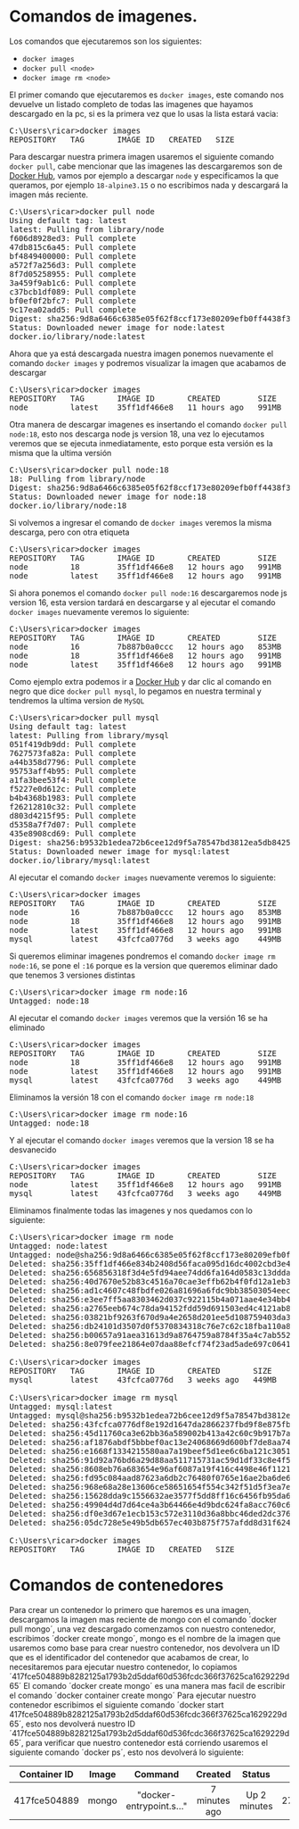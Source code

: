 
# Comandos de imagenes.

Los comandos que ejecutaremos son los siguientes:

 * `docker images`
 * `docker pull <node>`
 * `docker image rm <node>`

El primer comando que ejecutaremos es `docker images`, este comando nos devuelve un listado completo de todas las imagenes que hayamos descargado en la pc, si es la primera vez que lo usas la lista estará vacia:

<pre>
C:\Users\ricar>docker images
REPOSITORY   TAG       IMAGE ID   CREATED   SIZE
</pre>

Para descargar nuestra primera imagen usaremos el siguiente comando `docker pull`, cabe mencionar que las imagenes las descargaremos son de [Docker Hub](https://hub.docker.com/), vamos por ejemplo a descargar `node` y especificamos la que queramos, por ejemplo `18-alpine3.15` o no escribimos nada y descargará la imagen más reciente.

<pre>
C:\Users\ricar>docker pull node
Using default tag: latest
latest: Pulling from library/node
f606d8928ed3: Pull complete
47db815c6a45: Pull complete
bf4849400000: Pull complete
a572f7a256d3: Pull complete
8f7d05258955: Pull complete
3a459f9ab1c6: Pull complete
c37bcb1df089: Pull complete
bf0ef0f2bfc7: Pull complete
9c17ea02add5: Pull complete
Digest: sha256:9d8a6466c6385e05f62f8ccf173e80209efb0ff4438f321f09ddf552b05af3ba
Status: Downloaded newer image for node:latest
docker.io/library/node:latest
</pre>

Ahora que ya está descargada nuestra imagen ponemos nuevamente el comando `docker images` y podremos visualizar la imagen que acabamos de descargar

<pre>
C:\Users\ricar>docker images
REPOSITORY   TAG       IMAGE ID       CREATED        SIZE
node         latest    35ff1df466e8   11 hours ago   991MB
</pre>

Otra manera de descargar imagenes es insertando el comando `docker pull node:18`, esto nos descarga node js version 18, una vez lo ejecutamos veremos que se ejecuta inmediatamente, esto porque esta versión es la misma que la ultima versión

<pre>
C:\Users\ricar>docker pull node:18
18: Pulling from library/node
Digest: sha256:9d8a6466c6385e05f62f8ccf173e80209efb0ff4438f321f09ddf552b05af3ba
Status: Downloaded newer image for node:18
docker.io/library/node:18
</pre>

Si volvemos a ingresar el comando de `docker images` veremos la misma descarga, pero con otra etiqueta

<pre>
C:\Users\ricar>docker images
REPOSITORY   TAG       IMAGE ID       CREATED        SIZE
node         18        35ff1df466e8   12 hours ago   991MB
node         latest    35ff1df466e8   12 hours ago   991MB
</pre>

Si ahora ponemos el comando `docker pull node:16` descargaremos node js version 16, esta version tardará en descargarse y al ejecutar el comando `docker images` nuevamente veremos lo siguiente:

<pre>
C:\Users\ricar>docker images
REPOSITORY   TAG       IMAGE ID       CREATED        SIZE
node         16        7b887b0a0ccc   12 hours ago   853MB
node         18        35ff1df466e8   12 hours ago   991MB
node         latest    35ff1df466e8   12 hours ago   991MB
</pre>

Como ejemplo extra podemos ir a [Docker Hub](https://hub.docker.com/_/mysql) y dar clic al comando en negro que dice `docker pull mysql`, lo pegamos en nuestra terminal y tendremos la ultima version de `MySQL`

<pre>
C:\Users\ricar>docker pull mysql
Using default tag: latest
latest: Pulling from library/mysql
051f419db9dd: Pull complete
7627573fa82a: Pull complete
a44b358d7796: Pull complete
95753aff4b95: Pull complete
a1fa3bee53f4: Pull complete
f5227e0d612c: Pull complete
b4b4368b1983: Pull complete
f26212810c32: Pull complete
d803d4215f95: Pull complete
d5358a7f7d07: Pull complete
435e8908cd69: Pull complete
Digest: sha256:b9532b1edea72b6cee12d9f5a78547bd3812ea5db842566e17f8b33291ed2921
Status: Downloaded newer image for mysql:latest
docker.io/library/mysql:latest
</pre>

Al ejecutar el comando `docker images` nuevamente veremos lo siguiente:

<pre>
C:\Users\ricar>docker images
REPOSITORY   TAG       IMAGE ID       CREATED        SIZE
node         16        7b887b0a0ccc   12 hours ago   853MB
node         18        35ff1df466e8   12 hours ago   991MB
node         latest    35ff1df466e8   12 hours ago   991MB
mysql        latest    43fcfca0776d   3 weeks ago    449MB
</pre>

Si queremos eliminar imagenes pondremos el comando `docker image rm node:16`, se pone el `:16` porque es la version que queremos eliminar dado que tenemos 3 versiones distintas

<pre>
C:\Users\ricar>docker image rm node:16
Untagged: node:18
</pre>

Al ejecutar el comando `docker images` veremos que la versión 16 se ha eliminado

<pre>
C:\Users\ricar>docker images
REPOSITORY   TAG       IMAGE ID       CREATED        SIZE
node         18        35ff1df466e8   12 hours ago   991MB
node         latest    35ff1df466e8   12 hours ago   991MB
mysql        latest    43fcfca0776d   3 weeks ago    449MB
</pre>

Eliminamos la versión 18 con el comando `docker image rm node:18`

<pre>
C:\Users\ricar>docker image rm node:16
Untagged: node:18
</pre>

Y al ejecutar el comando `docker images` veremos que la version 18 se ha desvanecido

<pre>
C:\Users\ricar>docker images
REPOSITORY   TAG       IMAGE ID       CREATED        SIZE
node         latest    35ff1df466e8   12 hours ago   991MB
mysql        latest    43fcfca0776d   3 weeks ago    449MB
</pre>

Eliminamos finalmente todas las imagenes y nos quedamos con lo siguiente:

<pre>
C:\Users\ricar>docker image rm node
Untagged: node:latest
Untagged: node@sha256:9d8a6466c6385e05f62f8ccf173e80209efb0ff4438f321f09ddf552b05af3ba
Deleted: sha256:35ff1df466e834b2408d56faca095d16dc4002cbd3e4c46c15c72e2aaf18afaf
Deleted: sha256:656856318f3d4e5fd94aee74dd6fa164d0583c13ddda35e5668b87725159b536
Deleted: sha256:40d7670e52b83c4516a70cae3effb62b4f0fd12a1eb36cee88c754f1e7fc8c1b
Deleted: sha256:ad1c4607c48fbdfe026a81696a6fdc9bb38503054eec1a8251a8385cde685245
Deleted: sha256:e3ee7ff5aa8303462d037c922115b4a071aae4e34bb4840b974af5611c91992c
Deleted: sha256:a2765eeb674c78da94152fdd59d691503ed4c4121ab83129a89cf63255b1659d
Deleted: sha256:03821bf9263f670d9a4e2658d201ee5d108759403da38272b28127eea46a2134
Deleted: sha256:db24101d3507d0f5370834318c76e7c62c18fba110a844e1796691488c2067ce
Deleted: sha256:b00657a91aea31613d9a8764759a8784f35a4c7ab55299bc4a9fa88d989d5c15
Deleted: sha256:8e079fee21864e07daa88efcf74f23ad5ade697c06417d0c04a45dfe580ab7f3

C:\Users\ricar>docker images
REPOSITORY   TAG       IMAGE ID       CREATED       SIZE
mysql        latest    43fcfca0776d   3 weeks ago   449MB

C:\Users\ricar>docker image rm mysql
Untagged: mysql:latest
Untagged: mysql@sha256:b9532b1edea72b6cee12d9f5a78547bd3812ea5db842566e17f8b33291ed2921
Deleted: sha256:43fcfca0776df8e192d1647da2866237fbd9f8e875fb496e4ca887369b2dd995
Deleted: sha256:45d11760ca3e62bb36a589002b413a42c60c9b917b7a089b116c1ab69155aa4d
Deleted: sha256:af1876abdf5bbbef0ac13e24068669d600bf7de8aa74f31a43ae5f56b83331c2
Deleted: sha256:e1668f1334215580aa7a19beef5d1ee6c6ba121c305154f1ddd7253e21bf65e8
Deleted: sha256:91d92a76bd6a29d88aa511715731ac59d1df33c8e4f5b393dbc16c16b9c08b1c
Deleted: sha256:8608eb76a683654e96af6087a19f416c4498e46f1121e15d63d2ce983750a3a2
Deleted: sha256:fd95c084aad87623a6db2c76480f0765e16ae2ba6de68ce1aefdb7ea4e8fe120
Deleted: sha256:968e68a28e13606ce58651654f554c342f51d5f3ea7e792cdcb21809fefe1a4f
Deleted: sha256:15628dda9c1556632ae3577f5dd8ff16c6456fb95da60284783e8c1f89c588ae
Deleted: sha256:49904d4d7d64ce4a3b64466e4d9bdc624fa8acc760c6a622dcbde03a0ada9fed
Deleted: sha256:df0e3d67e1ecb153c572e3110d36a8bbc46ded2dc376395384c6171732241d90
Deleted: sha256:05dc728e5e49b5db657ec403b875f757afdd8d31f624eea76d706d6eee6395b2

C:\Users\ricar>docker images
REPOSITORY   TAG       IMAGE ID   CREATED   SIZE
</pre>

# Comandos de contenedores

Para crear un contenedor lo primero que haremos es una imagen, descargamos la imagen mas reciente de mongo con el comando ´docker pull mongo´, una vez descargado comenzamos con nuestro contenedor, escribimos ´docker create mongo´, mongo es el nombre de la imagen que usaremos como base para crear nuestro contenedor, nos devolvera un ID que es el identificador del contenedor que acabamos de crear, lo necesitaremos para ejecutar nuestro contenedor, lo copiamos ´417fce504889b8282125a1793b2d5ddaf60d536fcdc366f37625ca1629229d65´ 
El comando ´docker create mongo´ es una manera mas facil de escribir el comando ´docker container create mongo´
Para ejecutar nuestro contenedor escribimos el siguiente comando ´docker start 417fce504889b8282125a1793b2d5ddaf60d536fcdc366f37625ca1629229d65´, esto nos devolverá nuestro ID ´417fce504889b8282125a1793b2d5ddaf60d536fcdc366f37625ca1629229d65´, para verificar que nuestro contenedor está corriendo usaremos el siguiente comando ´docker ps´, esto nos devolverá lo siguiente:

|Container ID|Image|Command|Created|Status|Ports|Names|
|:-----------:|:----------:|:--------:|:--------:|:--------:|:--------:|:--------:|
|417fce504889|mongo|"docker-entrypoint.s…"|7 minutes ago|Up 2 minutes|27017/tcp|awesome_montalcini|



















